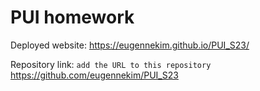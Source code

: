 # PUI homework

Deployed website: https://eugennekim.github.io/PUI_S23/

Repository link: `add the URL to this repository` https://github.com/eugennekim/PUI_S23
